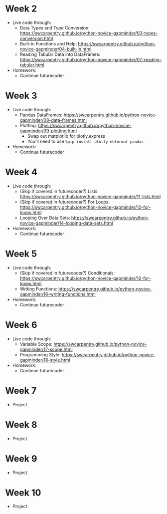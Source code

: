 # Week 2

* Live code through:
  * Data Types and Type Conversion: https://swcarpentry.github.io/python-novice-gapminder/03-types-conversion.html
  * Built-in Functions and Help: https://swcarpentry.github.io/python-novice-gapminder/04-built-in.html
  * Reading Tabular Data into DataFrames: https://swcarpentry.github.io/python-novice-gapminder/07-reading-tabular.html
* Homework:
  * Continue futurecoder


# Week 3

* Live code through:
  * Pandas DataFrames: https://swcarpentry.github.io/python-novice-gapminder/08-data-frames.html
  * Plotting: https://swcarpentry.github.io/python-novice-gapminder/09-plotting.html
    * Swap out matplotlib for plotly.express
    * You'll need to use `%pip install plotly nbformat pandas`
* Homework:
  * Continue futurecoder


# Week 4

* Live code through:
  * (Skip if covered in futurecoder?) Lists: https://swcarpentry.github.io/python-novice-gapminder/11-lists.html
  * (Skip if covered in futurecoder?) For Loops: https://swcarpentry.github.io/python-novice-gapminder/12-for-loops.html
  * Looping Over Data Sets: https://swcarpentry.github.io/python-novice-gapminder/14-looping-data-sets.html
* Homework:
  * Continue futurecoder


# Week 5

* Live code through:
  * (Skip if covered in futurecoder?) Conditionals: https://swcarpentry.github.io/python-novice-gapminder/12-for-loops.html
  * Writing Functions: https://swcarpentry.github.io/python-novice-gapminder/16-writing-functions.html
* Homework:
  * Continue futurecoder


# Week 6

* Live code through:
  * Variable Scope: https://swcarpentry.github.io/python-novice-gapminder/17-scope.html
  * Programming Style: https://swcarpentry.github.io/python-novice-gapminder/18-style.html
* Homework:
  * Continue futurecoder


# Week 7

* Project

# Week 8

* Project


# Week 9

* Project


# Week 10

* Project
